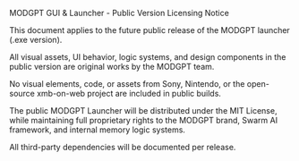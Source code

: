 MODGPT GUI & Launcher - Public Version Licensing Notice

This document applies to the future public release of the MODGPT launcher (.exe version).

All visual assets, UI behavior, logic systems, and design components in the public version are original works by the MODGPT team.

No visual elements, code, or assets from Sony, Nintendo, or the open-source xmb-on-web project are included in public builds.

The public MODGPT Launcher will be distributed under the MIT License,
while maintaining full proprietary rights to the MODGPT brand, Swarm AI framework, and internal memory logic systems.

All third-party dependencies will be documented per release.
